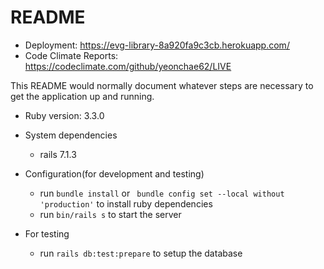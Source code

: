 # README

* Deployment: https://evg-library-8a920fa9c3cb.herokuapp.com/
* Code Climate Reports: https://codeclimate.com/github/yeonchae62/LIVE

This README would normally document whatever steps are necessary to get the
application up and running.

* Ruby version: 3.3.0

* System dependencies
  * rails 7.1.3

* Configuration(for development and testing)
  * run `bundle install` or ` bundle config set --local without 'production'` to install ruby dependencies
  * run `bin/rails s` to start the server

* For testing
  * run `rails db:test:prepare` to setup the database
